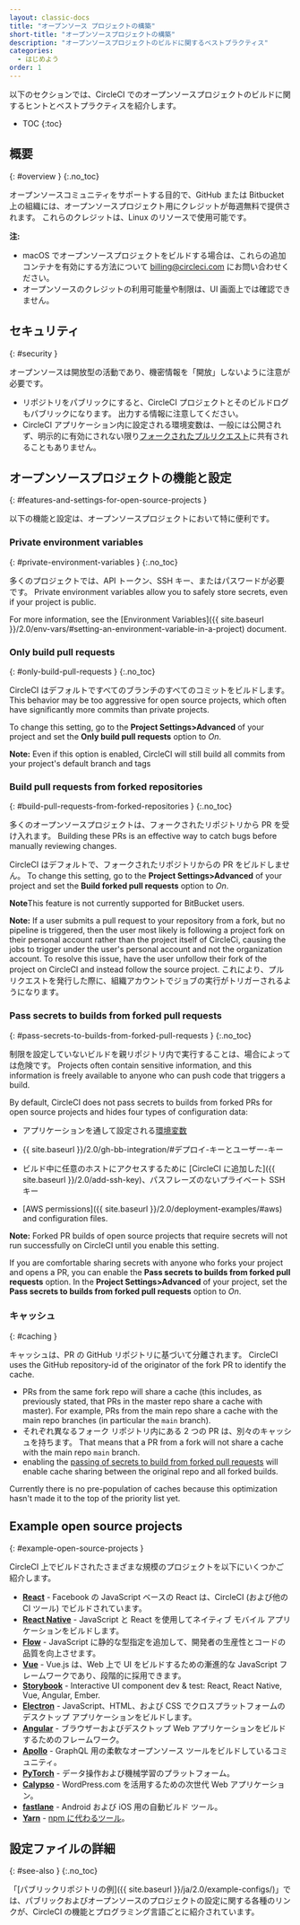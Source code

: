 ```yaml
---
layout: classic-docs
title: "オープンソース プロジェクトの構築"
short-title: "オープンソースプロジェクトの構築"
description: "オープンソースプロジェクトのビルドに関するベストプラクティス"
categories:
  - はじめよう
order: 1
---
```


以下のセクションでは、CircleCI でのオープンソースプロジェクトのビルドに関するヒントとベストプラクティスを紹介します。

* TOC
{:toc}

## 概要
{: #overview }
{:.no_toc}

オープンソースコミュニティをサポートする目的で、GitHub または Bitbucket 上の組織には、オープンソースプロジェクト用にクレジットが毎週無料で提供されます。 これらのクレジットは、Linux のリソースで使用可能です。

**注:**
* macOS でオープンソースプロジェクトをビルドする場合は、これらの追加コンテナを有効にする方法について billing@circleci.com にお問い合わせください。
* オープンソースのクレジットの利用可能量や制限は、UI 画面上では確認できません。


## セキュリティ
{: #security }

オープンソースは開放型の活動であり、機密情報を「開放」しないように注意が必要です。

- リポジトリをパブリックにすると、CircleCI プロジェクトとそのビルドログもパブリックになります。 出力する情報に注意してください。
- CircleCI アプリケーション内に設定される環境変数は、一般には公開されず、明示的に有効にされない限り[フォークされたプルリクエスト](#pass-secrets-to-builds-from-forked-pull-requests)に共有されることもありません。

## オープンソースプロジェクトの機能と設定
{: #features-and-settings-for-open-source-projects }

以下の機能と設定は、オープンソースプロジェクトにおいて特に便利です。

### Private environment variables
{: #private-environment-variables }
{:.no_toc}

多くのプロジェクトでは、API トークン、SSH キー、またはパスワードが必要です。 Private environment variables allow you to safely store secrets, even if your project is public.

For more information, see the [Environment Variables]({{ site.baseurl }}/2.0/env-vars/#setting-an-environment-variable-in-a-project) document.

### Only build pull requests
{: #only-build-pull-requests }
{:.no_toc}

CircleCI はデフォルトですべてのブランチのすべてのコミットをビルドします。 This behavior may be too aggressive for open source projects, which often have significantly more commits than private projects.

To change this setting, go to the **Project Settings>Advanced** of your project and set the **Only build pull requests** option to _On_.

**Note:** Even if this option is enabled, CircleCI will still build all commits from your project's default branch and tags

### Build pull requests from forked repositories
{: #build-pull-requests-from-forked-repositories }
{:.no_toc}

多くのオープンソースプロジェクトは、フォークされたリポジトリから PR を受け入れます。 Building these PRs is an effective way to catch bugs before manually reviewing changes.

CircleCI はデフォルトで、フォークされたリポジトリからの PR をビルドしません。 To change this setting, go to the **Project Settings>Advanced** of your project and set the **Build forked pull requests** option to _On_.

**Note**This feature is not currently supported for BitBucket users.

**Note:** If a user submits a pull request to your repository from a fork, but no pipeline is triggered, then the user most likely is following a project fork on their personal account rather than the project itself of CircleCi, causing the jobs to trigger under the user's personal account and not the organization account. To resolve this issue, have the user unfollow their fork of the project on CircleCI and instead follow the source project. これにより、プルリクエストを発行した際に、組織アカウントでジョブの実行がトリガーされるようになります。

### Pass secrets to builds from forked pull requests
{: #pass-secrets-to-builds-from-forked-pull-requests }
{:.no_toc}

制限を設定していないビルドを親リポジトリ内で実行することは、場合によっては危険です。 Projects often contain sensitive information, and this information is freely available to anyone who can push code that triggers a build.

By default, CircleCI does not pass secrets to builds from forked PRs for open source projects and hides four types of configuration data:

- アプリケーションを通して設定される[環境変数](#プライベート環境変数)

- {{ site.baseurl }}/2.0/gh-bb-integration/#デプロイ-キーとユーザー-キー

- ビルド中に任意のホストにアクセスするために [CircleCI に追加した]({{ site.baseurl }}/2.0/add-ssh-key)、パスフレーズのないプライベート SSH キー

- [AWS permissions]({{ site.baseurl }}/2.0/deployment-examples/#aws) and configuration files.

**Note:** Forked PR builds of open source projects that require secrets will not run successfully on CircleCI until you enable this setting.

If you are comfortable sharing secrets with anyone who forks your project and opens a PR, you can enable the **Pass secrets to builds from forked pull requests** option. In the **Project Settings>Advanced** of your project, set the **Pass secrets to builds from forked pull requests** option to _On_.

### キャッシュ
{: #caching }

キャッシュは、PR の GitHub リポジトリに基づいて分離されます。 CircleCI uses the GitHub repository-id of the originator of the fork PR to identify the cache.
- PRs from the same fork repo will share a cache (this includes, as previously stated, that PRs in the master repo share a cache with master). For example, PRs from the main repo share a cache with the main repo branches (in particular the `main` branch).
- それぞれ異なるフォーク リポジトリ内にある 2 つの PR は、別々のキャッシュを持ちます。 That means that a PR from a fork will not share a cache with the main repo `main` branch.
- enabling the [passing of secrets to build from forked pull requests](#pass-secrets-to-builds-from-forked-pull-requests) will enable cache sharing between the original repo and all forked builds.

Currently there is no pre-population of caches because this optimization hasn't made it to the top of the priority list yet.

## Example open source projects
{: #example-open-source-projects }

CircleCI 上でビルドされたさまざまな規模のプロジェクトを以下にいくつかご紹介します。

- **[React](https://github.com/facebook/react)** - Facebook の JavaScript ベースの React は、CircleCI (および他の CI ツール) でビルドされています。
- **[React Native](https://github.com/facebook/react-native/)** - JavaScript と React を使用してネイティブ モバイル アプリケーションをビルドします。
- **[Flow](https://github.com/facebook/flow/)** - JavaScript に静的な型指定を追加して、開発者の生産性とコードの品質を向上させます。
- **[Vue](https://github.com/vuejs/vue)** -  Vue.js は、Web 上で UI をビルドするための漸進的な JavaScript フレームワークであり、段階的に採用できます。
- **[Storybook](https://github.com/storybookjs/storybook)** - Interactive UI component dev & test: React, React Native, Vue, Angular, Ember.
- **[Electron](https://github.com/electron/electron)** - JavaScript、HTML、および CSS でクロスプラットフォームのデスクトップ アプリケーションをビルドします。
- **[Angular](https://github.com/angular/angular)** - ブラウザーおよびデスクトップ Web アプリケーションをビルドするためのフレームワーク。
- **[Apollo](https://github.com/apollographql)** - GraphQL 用の柔軟なオープンソース ツールをビルドしているコミュニティ。
- **[PyTorch](https://github.com/pytorch/pytorch)** - データ操作および機械学習のプラットフォーム。
- **[Calypso](https://github.com/Automattic/wp-calypso)** - WordPress.com を活用するための次世代 Web アプリケーション。
- **[fastlane](https://github.com/fastlane/fastlane)** - Android および iOS 用の自動ビルド ツール。
- **[Yarn](https://github.com/yarnpkg/yarn)** - [npm に代わるツール](https://circleci.com/blog/why-are-developers-moving-to-yarn/)。

## 設定ファイルの詳細
{: #see-also }
{:.no_toc}

「[パブリックリポジトリの例]({{ site.baseurl }}/ja/2.0/example-configs/)」では、パブリックおよびオープンソースのプロジェクトの設定に関する各種のリンクが、CircleCI の機能とプログラミング言語ごとに紹介されています。
